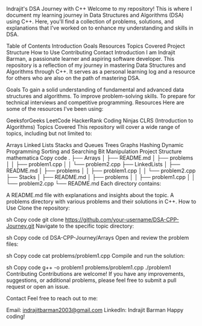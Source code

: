 Indrajit's DSA Journey with C++
Welcome to my repository! This is where I document my learning journey in Data Structures and Algorithms (DSA) using C++. Here, you'll find a collection of problems, solutions, and explanations that I've worked on to enhance my understanding and skills in DSA.

Table of Contents
Introduction
Goals
Resources
Topics Covered
Project Structure
How to Use
Contributing
Contact
Introduction
I am Indrajit Barman, a passionate learner and aspiring software developer. This repository is a reflection of my journey in mastering Data Structures and Algorithms through C++. It serves as a personal learning log and a resource for others who are also on the path of mastering DSA.

Goals
To gain a solid understanding of fundamental and advanced data structures and algorithms.
To improve problem-solving skills.
To prepare for technical interviews and competitive programming.
Resources
Here are some of the resources I've been using:

GeeksforGeeks
LeetCode
HackerRank
Coding Ninjas
CLRS (Introduction to Algorithms)
Topics Covered
This repository will cover a wide range of topics, including but not limited to:

Arrays
Linked Lists
Stacks and Queues
Trees
Graphs
Hashing
Dynamic Programming
Sorting and Searching
Bit Manipulation
Project Structure
mathematica
Copy code
.
├── Arrays
│   ├── README.md
│   ├── problems
│   │   ├── problem1.cpp
│   │   └── problem2.cpp
├── LinkedLists
│   ├── README.md
│   ├── problems
│   │   ├── problem1.cpp
│   │   └── problem2.cpp
├── Stacks
│   ├── README.md
│   ├── problems
│   │   ├── problem1.cpp
│   │   └── problem2.cpp
└── README.md
Each directory contains:

A README.md file with explanations and insights about the topic.
A problems directory with various problems and their solutions in C++.
How to Use
Clone the repository:

sh
Copy code
git clone https://github.com/your-username/DSA-CPP-Journey.git
Navigate to the specific topic directory:

sh
Copy code
cd DSA-CPP-Journey/Arrays
Open and review the problem files:

sh
Copy code
cat problems/problem1.cpp
Compile and run the solution:

sh
Copy code
g++ -o problem1 problems/problem1.cpp
./problem1
Contributing
Contributions are welcome! If you have any improvements, suggestions, or additional problems, please feel free to submit a pull request or open an issue.

Contact
Feel free to reach out to me:

Email: indrajitbarman2003@gmail.com
LinkedIn: Indrajit Barman
Happy coding!

